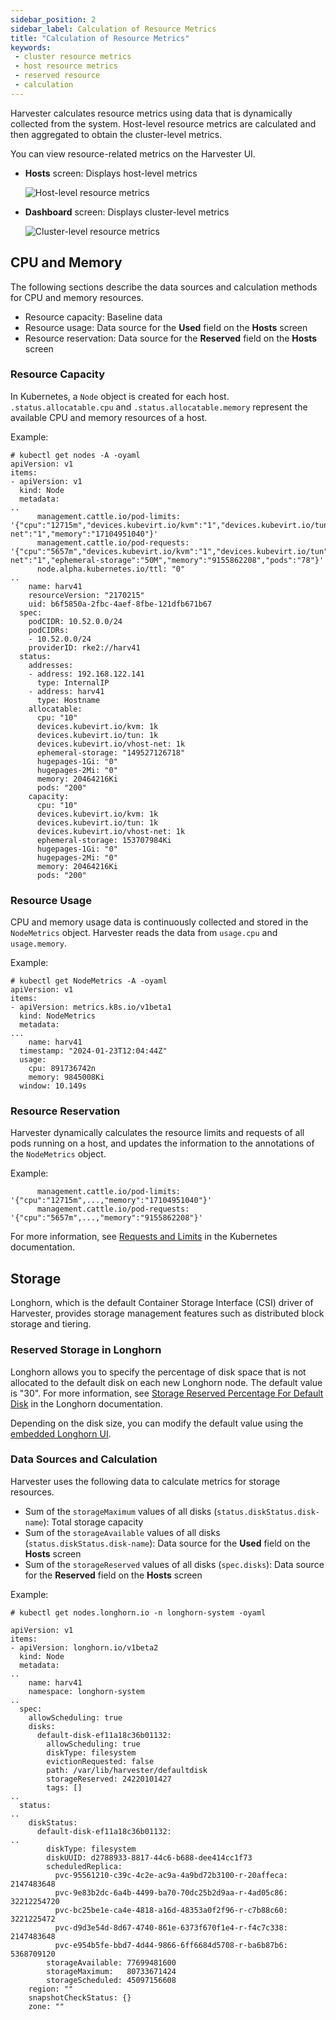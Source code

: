 ```yaml
---
sidebar_position: 2
sidebar_label: Calculation of Resource Metrics
title: "Calculation of Resource Metrics"
keywords:
 - cluster resource metrics
 - host resource metrics
 - reserved resource
 - calculation
---
```


<head>
  <link rel="canonical" href="https://docs.harvesterhci.io/v1.4/monitoring/calculation-resource-metrics"/>
</head>

Harvester calculates resource metrics using data that is dynamically collected from the system. Host-level resource metrics are calculated and then aggregated to obtain the cluster-level metrics.

You can view resource-related metrics on the Harvester UI.

- **Hosts** screen: Displays host-level metrics

  ![Host-level resource metrics](/img/v1.5/monitoring/host-resource-usage.png)

- **Dashboard** screen: Displays cluster-level metrics

  ![Cluster-level resource metrics](/img/v1.5/monitoring/cluster-resource-usage.png)

## CPU and Memory

The following sections describe the data sources and calculation methods for CPU and memory resources.

- Resource capacity: Baseline data
- Resource usage: Data source for the **Used** field on the **Hosts** screen
- Resource reservation: Data source for the **Reserved** field on the **Hosts** screen

### Resource Capacity 

In Kubernetes, a `Node` object is created for each host. `.status.allocatable.cpu` and `.status.allocatable.memory` represent the available CPU and memory resources of a host.

Example:

```
# kubectl get nodes -A -oyaml
apiVersion: v1
items:
- apiVersion: v1
  kind: Node
  metadata:
..
      management.cattle.io/pod-limits: '{"cpu":"12715m","devices.kubevirt.io/kvm":"1","devices.kubevirt.io/tun":"1","devices.kubevirt.io/vhost-net":"1","memory":"17104951040"}'
      management.cattle.io/pod-requests: '{"cpu":"5657m","devices.kubevirt.io/kvm":"1","devices.kubevirt.io/tun":"1","devices.kubevirt.io/vhost-net":"1","ephemeral-storage":"50M","memory":"9155862208","pods":"78"}'
      node.alpha.kubernetes.io/ttl: "0"
..
    name: harv41
    resourceVersion: "2170215"
    uid: b6f5850a-2fbc-4aef-8fbe-121dfb671b67
  spec:
    podCIDR: 10.52.0.0/24
    podCIDRs:
    - 10.52.0.0/24
    providerID: rke2://harv41
  status:
    addresses:
    - address: 192.168.122.141
      type: InternalIP
    - address: harv41
      type: Hostname
    allocatable:
      cpu: "10"
      devices.kubevirt.io/kvm: 1k
      devices.kubevirt.io/tun: 1k
      devices.kubevirt.io/vhost-net: 1k
      ephemeral-storage: "149527126718"
      hugepages-1Gi: "0"
      hugepages-2Mi: "0"
      memory: 20464216Ki
      pods: "200"
    capacity:
      cpu: "10"
      devices.kubevirt.io/kvm: 1k
      devices.kubevirt.io/tun: 1k
      devices.kubevirt.io/vhost-net: 1k
      ephemeral-storage: 153707984Ki
      hugepages-1Gi: "0"
      hugepages-2Mi: "0"
      memory: 20464216Ki
      pods: "200"
```

### Resource Usage

CPU and memory usage data is continuously collected and stored in the `NodeMetrics` object. Harvester reads the data from `usage.cpu` and `usage.memory`.

Example:

```
# kubectl get NodeMetrics -A -oyaml
apiVersion: v1
items:
- apiVersion: metrics.k8s.io/v1beta1
  kind: NodeMetrics
  metadata:
...
    name: harv41
  timestamp: "2024-01-23T12:04:44Z"
  usage:
    cpu: 891736742n
    memory: 9845008Ki
  window: 10.149s
```

### Resource Reservation

Harvester dynamically calculates the resource limits and requests of all pods running on a host, and updates the information to the annotations of the `NodeMetrics` object.

Example:

```
      management.cattle.io/pod-limits: '{"cpu":"12715m",...,"memory":"17104951040"}'
      management.cattle.io/pod-requests: '{"cpu":"5657m",...,"memory":"9155862208"}'
```

For more information, see [Requests and Limits](https://kubernetes.io/docs/concepts/configuration/manage-resources-containers/#requests-and-limits) in the Kubernetes documentation.

## Storage

Longhorn, which is the default Container Storage Interface (CSI) driver of Harvester, provides storage management features such as distributed block storage and tiering.

### Reserved Storage in Longhorn

Longhorn allows you to specify the percentage of disk space that is not allocated to the default disk on each new Longhorn node. The default value is "30". For more information, see [Storage Reserved Percentage For Default Disk](https://longhorn.io/docs/1.8.0/references/settings/#storage-reserved-percentage-for-default-disk) in the Longhorn documentation.

Depending on the disk size, you can modify the default value using the [embedded Longhorn UI](../troubleshooting/harvester.md#access-embedded-rancher-and-longhorn-dashboards).

### Data Sources and Calculation

Harvester uses the following data to calculate metrics for storage resources.

- Sum of the `storageMaximum` values of all disks (`status.diskStatus.disk-name`): Total storage capacity
- Sum of the `storageAvailable` values of all disks (`status.diskStatus.disk-name`): Data source for the **Used** field on the **Hosts** screen
- Sum of the `storageReserved` values of all disks (`spec.disks`): Data source for the **Reserved** field on the **Hosts** screen

Example:

```
# kubectl get nodes.longhorn.io -n longhorn-system -oyaml

apiVersion: v1
items:
- apiVersion: longhorn.io/v1beta2
  kind: Node
  metadata:
..
    name: harv41
    namespace: longhorn-system
..
  spec:
    allowScheduling: true
    disks:
      default-disk-ef11a18c36b01132:
        allowScheduling: true
        diskType: filesystem
        evictionRequested: false
        path: /var/lib/harvester/defaultdisk
        storageReserved: 24220101427
        tags: []
..
  status:
..
    diskStatus:
      default-disk-ef11a18c36b01132:
..
        diskType: filesystem
        diskUUID: d2788933-8817-44c6-b688-dee414cc1f73
        scheduledReplica:
          pvc-95561210-c39c-4c2e-ac9a-4a9bd72b3100-r-20affeca: 2147483648
          pvc-9e83b2dc-6a4b-4499-ba70-70dc25b2d9aa-r-4ad05c86: 32212254720
          pvc-bc25be1e-ca4e-4818-a16d-48353a0f2f96-r-c7b88c60: 3221225472
          pvc-d9d3e54d-8d67-4740-861e-6373f670f1e4-r-f4c7c338: 2147483648
          pvc-e954b5fe-bbd7-4d44-9866-6ff6684d5708-r-ba6b87b6: 5368709120
        storageAvailable: 77699481600
        storageMaximum:   80733671424
        storageScheduled: 45097156608
    region: ""
    snapshotCheckStatus: {}
    zone: ""
```
